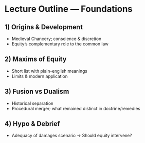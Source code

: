 ﻿# Lecture Outline — Foundations

## 1) Origins & Development
- Medieval Chancery; conscience & discretion
- Equity’s complementary role to the common law

## 2) Maxims of Equity
- Short list with plain-english meanings
- Limits & modern application

## 3) Fusion vs Dualism
- Historical separation
- Procedural merger; what remained distinct in doctrine/remedies

## 4) Hypo & Debrief
- Adequacy of damages scenario → Should equity intervene?
